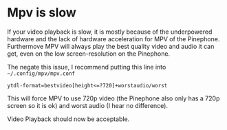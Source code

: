 # Mpv is slow

If your video playback is slow, it is mostly because of the underpowered hardware and the lack of hardware acceleration for MPV of the Pinephone. Furthermove MPV will always play the best quality video and audio it can get, even on the low screen-resolution on the Pinephone.

The negate this issue, I recommend putting this line into `~/.config/mpv/mpv.conf`

```
ytdl-format=bestvideo[height<=?720]+worstaudio/worst
```

This will force MPV to use 720p video (the Pinephone also only has a 720p screen so it is ok) and worst audio (I hear no difference).

Video Playback should now be acceptable.
